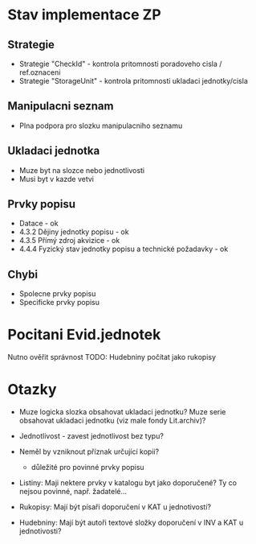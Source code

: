 Stav implementace ZP
====================

Strategie
----------
* Strategie "CheckId" - kontrola pritomnosti poradoveho cisla / ref.oznaceni
* Strategie "StorageUnit" - kontrola pritomnosti ukladaci jednotky/cisla

Manipulacni seznam
------------------
* Plna podpora pro slozku manipulacniho seznamu

Ukladaci jednotka
-----------------
* Muze byt na slozce nebo jednotlivosti
* Musi byt v kazde vetvi

Prvky popisu
------------
* Datace - ok
* 4.3.2 Dějiny jednotky popisu - ok
* 4.3.5 Přímý zdroj akvizice - ok
* 4.4.4 Fyzický stav jednotky popisu a technické požadavky - ok

Chybi
-----
* Spolecne prvky popisu
* Specificke prvky popisu

Pocitani Evid.jednotek
======================
Nutno ověřit správnost
TODO: Hudebniny počítat jako rukopisy


Otazky
======
- Muze logicka slozka obsahovat ukladaci jednotku? Muze serie obsahovat ukladaci jednotku (viz male fondy Lit.archiv)?
- Jednotlivost - zavest jednotlivost bez typu?
- Neměl by vzniknout příznak určující kopii?
  - důležité pro povinné prvky popisu

- Listiny: Maji nektere prvky v katalogu byt jako doporučené? Ty co nejsou povinné, např. žadatelé...

- Rukopisy: Mají být písaři doporučení v KAT u jednotivosti?
- Hudebniny: Mají být autoři textové složky doporučení v INV a KAT u jednotivosti?
